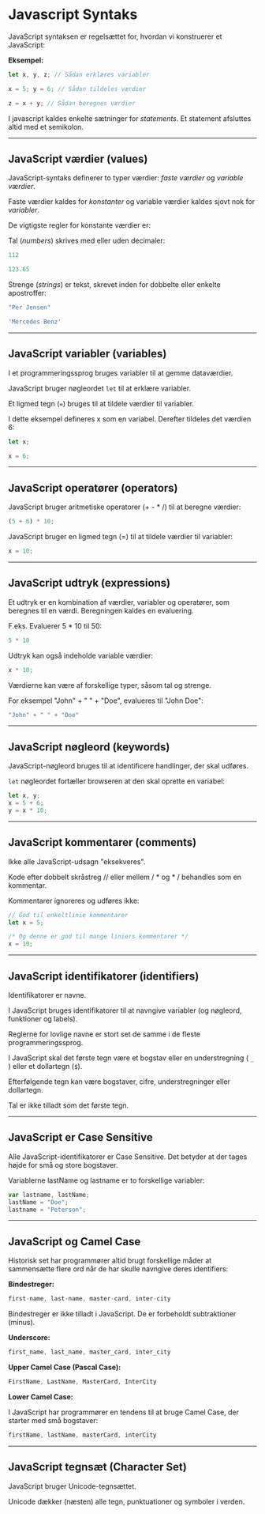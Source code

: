 # Javascript Syntaks

JavaScript syntaksen er regelsættet for, hvordan vi konstruerer et JavaScript:

**Eksempel:**
```js
let x, y, z; // Sådan erklæres variabler

x = 5; y = 6; // Sådan tildeles værdier

z = x + y; // Sådan beregnes værdier
```
I javascript kaldes enkelte sætninger for *statements*. Et statement afsluttes altid med et semikolon.
___
## JavaScript værdier (values)

JavaScript-syntaks definerer to typer værdier:  *faste værdier* og *variable værdier*.

Faste værdier kaldes for *konstanter* og variable værdier kaldes sjovt nok for *variabler*.

De vigtigste regler for konstante værdier er:

Tal (*numbers*) skrives med eller uden decimaler:

```js
112

123.65
```
Strenge (*strings*) er tekst, skrevet inden for dobbelte eller enkelte apostroffer:

```js
"Per Jensen"

'Mercedes Benz'
```
___
## JavaScript variabler (variables)

I et programmeringssprog bruges variabler til at gemme dataværdier.

JavaScript bruger nøgleordet `let` til at erklære variabler.

Et ligmed tegn (`=`) bruges til at tildele værdier til variabler.

I dette eksempel defineres x som en variabel. Derefter tildeles det værdien 6:
```js
let x;

x = 6;
```
___
## JavaScript operatører (operators)

JavaScript bruger aritmetiske operatorer (+ - * /) til at beregne værdier:
```js
(5 + 6) * 10;
```
JavaScript bruger en ligmed tegn (=) til at tildele værdier til variabler:
```js
x = 10;
```
___
## JavaScript udtryk (expressions)
Et udtryk er en kombination af værdier, variabler og operatører, som beregnes til en værdi.
Beregningen kaldes en evaluering.

F.eks. Evaluerer 5 * 10 til 50:
```js
5 * 10
```
Udtryk kan også indeholde variable værdier:
```js
x * 10;
```
Værdierne kan være af forskellige typer, såsom tal og strenge.

For eksempel "John" + " " + "Doe", evalueres til "John Doe":
```js
"John" + " " + "Doe"
```
___
## JavaScript nøgleord (keywords)
JavaScript-nøgleord bruges til at identificere handlinger, der skal udføres.

`let` nøgleordet fortæller browseren at den skal oprette en variabel:
```js
let x, y;
x = 5 + 6;
y = x * 10;
```
___
## JavaScript kommentarer (comments)

Ikke alle JavaScript-udsagn "eksekveres".

Kode efter dobbelt skråstreg // eller mellem / * og * / behandles som en kommentar.

Kommentarer ignoreres og udføres ikke:
```js
// God til enkeltlinie kommentarer
let x = 5;

/* Og denne er god til mange liniers kommentarer */
x = 10;
```
___
## JavaScript identifikatorer (identifiers)

Identifikatorer er navne.

I JavaScript bruges identifikatorer til at navngive variabler (og nøgleord, funktioner og labels).

Reglerne for lovlige navne er stort set de samme i de fleste programmeringssprog.

I JavaScript skal det første tegn være et bogstav eller en understregning ( `_` ) eller et dollartegn (`$`).

Efterfølgende tegn kan være bogstaver, cifre, understregninger eller dollartegn.

Tal er ikke tilladt som det første tegn.
___
## JavaScript er Case Sensitive
Alle JavaScript-identifikatorer er Case Sensitive. Det betyder at der tages højde for små og store bogstaver.

Variablerne lastName og lastname er to forskellige variabler:
```js
var lastname, lastName;
lastName = "Doe";
lastname = "Peterson";
````
___
## JavaScript og Camel Case

Historisk set har programmører altid brugt forskellige måder at sammensætte flere ord når de har skulle navngive deres identifiers:

**Bindestreger:**

```js
first-name, last-name, master-card, inter-city
```

Bindestreger er ikke tilladt i JavaScript. De er forbeholdt subtraktioner (minus).

**Underscore:**

```js
first_name, last_name, master_card, inter_city
```
**Upper Camel Case (Pascal Case):**

```js
FirstName, LastName, MasterCard, InterCity
```

**Lower Camel Case:**

I JavaScript har programmører en tendens til at bruge Camel Case, der starter med små bogstaver:

```js
firstName, lastName, masterCard, interCity
```
___
## JavaScript tegnsæt (Character Set)

JavaScript bruger Unicode-tegnsættet.

Unicode dækker (næsten) alle tegn, punktuationer og symboler i verden.